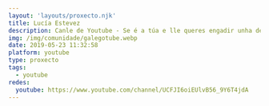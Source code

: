 ```yaml
---
layout: 'layouts/proxecto.njk'
title: Lucía Estevez
description: Canle de Youtube - Se é a túa e lle queres engadir unha descripción e etiquetas, ponte en contacto con nós.
img: /img/comunidade/galegotube.webp
date: 2019-05-23 11:32:58
platform: youtube
type: proxecto
tags:
  - youtube
redes:
  youtube: https://www.youtube.com/channel/UCFJI6oiEUlvB56_9Y6T4jdA
---
```


